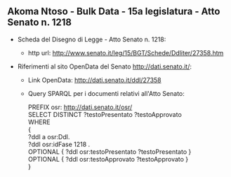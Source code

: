 ## Akoma Ntoso - Bulk Data - 15a legislatura - Atto Senato n. 1218 ##

* Scheda del Disegno di Legge - Atto Senato n. 1218:
	* http url: http://www.senato.it/leg/15/BGT/Schede/Ddliter/27358.htm

* Riferimenti al sito OpenData del Senato http://dati.senato.it/:
	* Link OpenData: http://dati.senato.it/ddl/27358
	* Query SPARQL per i documenti relativi all'Atto Senato:

        PREFIX osr: <http://dati.senato.it/osr/>  
		SELECT DISTINCT ?testoPresentato ?testoApprovato  
		WHERE  
		{  
		    ?ddl a osr:Ddl.  
		    ?ddl osr:idFase 1218 .  
		    OPTIONAL { ?ddl osr:testoPresentato ?testoPresentato }  
		    OPTIONAL { ?ddl osr:testoApprovato ?testoApprovato }  
		}
		